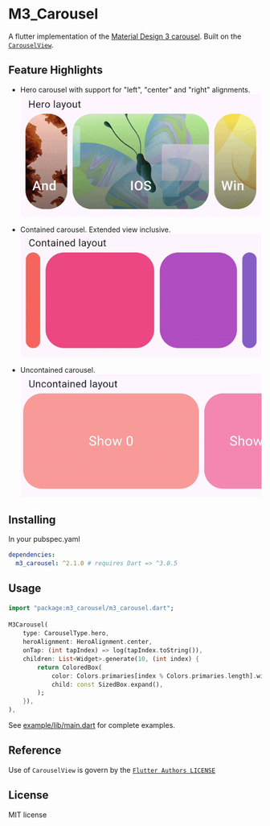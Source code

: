 # M3_Carousel
A flutter implementation of the [Material Design 3 carousel](https://m3.material.io/components/carousel/overview).
Built on the [`CarouselView`](https://github.com/flutter/flutter/blob/7e87f1f5bb5cdafa1efa1600d48b9e0a41dc4af1/packages/flutter/lib/src/material/carousel.dart).

## Feature Highlights
- Hero carousel with support for "left", "center" and "right" alignments.  
  ![](https://raw.githubusercontent.com/paadevelopments/m3_carousel/main/extras/hero.gif)

- Contained carousel. Extended view inclusive.  
  ![](https://raw.githubusercontent.com/paadevelopments/m3_carousel/main/extras/contained.gif)

- Uncontained carousel.  
  ![](https://raw.githubusercontent.com/paadevelopments/m3_carousel/main/extras/uncontained.gif)

## Installing
In your pubspec.yaml
```yaml
dependencies:
  m3_carousel: ^2.1.0 # requires Dart => ^3.0.5
```

## Usage
```dart
import "package:m3_carousel/m3_carousel.dart";

M3Carousel(
    type: CarouselType.hero,
    heroAlignment: HeroAlignment.center,
    onTap: (int tapIndex) => log(tapIndex.toString()),
    children: List<Widget>.generate(10, (int index) {
        return ColoredBox(
            color: Colors.primaries[index % Colors.primaries.length].withOpacity(0.8),
            child: const SizedBox.expand(),
        );
    }),
),
```
See [example/lib/main.dart](https://github.com/paadevelopments/m3_carousel/blob/main/example/lib/main.dart)
for complete examples.

## Reference
Use of `CarouselView` is govern by the [`Flutter Authors LICENSE`](https://github.com/flutter/flutter/blob/7e87f1f5bb5cdafa1efa1600d48b9e0a41dc4af1/LICENSE)

## License
MIT license
